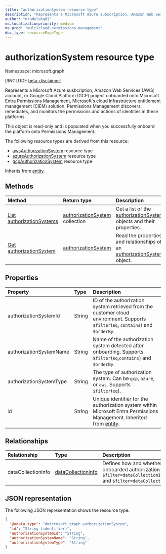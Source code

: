 ```yaml
---
title: "authorizationSystem resource type"
description: "Represents a Microsoft Azure subscription, Amazon Web Services (AWS) account, or Google Cloud Platform (GCP) project that you've onboarded onto Microsoft Entra Permissions Management."
author: "mrudulahg01"
ms.localizationpriority: medium
ms.prod: "multicloud-permissions-management"
doc_type: resourcePageType
---
```


# authorizationSystem resource type

Namespace: microsoft.graph

[!INCLUDE [beta-disclaimer](../../includes/beta-disclaimer.md)]

Represents a Microsoft Azure susbcription, Amazon Web Services (AWS) account, or Google Cloud Platform (GCP) project onboarded onto Microsoft Entra Permissions Management, Microsoft's cloud infrastructure entitlement management (CIEM) solution. Permissions Management discovers, remediates, and monitors the permissions and actions of identities in these platforms.

This object is read-only and is populated when you successfully onboard the platform onto Permissions Management.

The following resource types are derived from this resource:

- [awsAuthorizationSystem](../resources/awsauthorizationsystem.md) resource type
- [azureAuthorizationSystem](../resources/azureauthorizationsystem.md) resource type
- [gcpAuthorizationSystem](../resources/gcpauthorizationsystem.md) resource type

Inherits from [entity](../resources/entity.md).

## Methods
|Method|Return type|Description|
|:---|:---|:---|
|[List authorizationSystems](../api/externalconnectors-external-list-authorizationsystems.md)|[authorizationSystem](../resources/authorizationsystem.md) collection|Get a list of the [authorizationSystem](../resources/authorizationsystem.md) objects and their properties.|
|[Get authorizationSystem](../api/authorizationsystem-get.md)|[authorizationSystem](../resources/authorizationsystem.md)|Read the properties and relationships of an [authorizationSystem](../resources/authorizationsystem.md) object.|

## Properties
|Property|Type|Description|
|:---|:---|:---|
|authorizationSystemId|String|ID of the authorization system retrieved from the customer cloud environment. Supports `$filter`(`eq`, `contains`) and `$orderBy`.|
|authorizationSystemName|String|Name of the authorization system detected after onboarding. Supports `$filter`(`eq`,`contains`) and `$orderBy`.|
|authorizationSystemType|String|The type of authorization system. Can be `gcp`, `azure`, or `aws`. Supports `$filter`(`eq`).|
|id|String|Unique identifier for the authorization system within Microsoft Entra Permissions Management. Inherited from [entity](../resources/entity.md).|

## Relationships
|Relationship|Type|Description|
|:---|:---|:---|
|dataCollectionInfo|[dataCollectionInfo](../resources/datacollectioninfo.md)|Defines how and whether Permissions Management collects data from the onboarded authorization system. Supports `$filter` (`eq`) as follows:  `$filter=dataCollectionInfo/entitlements/permissionsModificationCapability` and `$filter=dataCollectionInfo/entitlements/status`.|

## JSON representation
The following JSON representation shows the resource type.
<!-- {
  "blockType": "resource",
  "keyProperty": "id",
  "@odata.type": "microsoft.graph.authorizationSystem",
  "baseType": "microsoft.graph.entity",
  "openType": false
}
-->
``` json
{
  "@odata.type": "#microsoft.graph.authorizationSystem",
  "id": "String (identifier)",
  "authorizationSystemId": "String",
  "authorizationSystemName": "String",
  "authorizationSystemType": "String"
}
```

